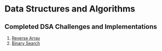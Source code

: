 # Data Structures and Algorithms

## Completed DSA Challenges and Implementations
1. [Reverse Array](/Challenge_ReverseArray/Reverse-Array/README.md)
2. [Binary Search](/Challenge02_BinarySearch/README.md)
